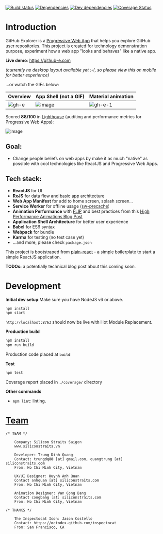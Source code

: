 [![Build status](https://travis-ci.org/trungdq88/github-explorer.svg?branch=master)](https://travis-ci.org/trungdq88/github-explorer)
[![Dependencies](https://img.shields.io/david/trungdq88/github-explorer.svg)]()
[![Dev dependencies](https://img.shields.io/david/dev/trungdq88/github-explorer.svg)]()
[![Coverage Status](https://coveralls.io/repos/trungdq88/github-explorer/badge.svg?branch=master&service=github)](https://coveralls.io/github/trungdq88/github-explorer?branch=master)


# Introduction
GitHub Explorer is a [Progressive Web App](https://developers.google.com/web/progressive-web-apps/) that helps you explore GitHub user repositories. This project is created for technology demonstration purpose, experiment how a web app "looks and behaves" like a native app.

**Live demo**: https://github-e.com

*(currently no desktop layout available yet :-(, so please view this on mobile for better experience)*

...or watch the GIFs below:

|Overview|App Shell (not a GIF)|Material animation|
|--------|---------|------------------|
|![gh-e](https://cloud.githubusercontent.com/assets/4214509/16709365/18c51ef6-4639-11e6-8d51-94386c8b8983.gif)|![image](https://cloud.githubusercontent.com/assets/4214509/16709479/0785ce26-463c-11e6-8376-f6734579649d.png)|![gh-e-1](https://cloud.githubusercontent.com/assets/4214509/16709494/7edb296c-463c-11e6-82a4-7e149dec6de3.gif)|

Scored **88/100** in [Lighthouse](https://github.com/GoogleChrome/lighthouse) (auditing and performance metrics for Progressive Web Apps):

![image](https://cloud.githubusercontent.com/assets/4214509/16709429/efc01ee6-463a-11e6-889f-026a954bd10c.png)


## Goal:
 - Change people beliefs on web apps by make it as much "native" as possible with cool technologies like ReactJS and Progressive Web Apps.

## Tech stack:
 - **ReactJS** for UI
 - **RxJS** for data flow and basic app architecture
 - **Web App Manifest** for add to home screen, splash screen...
 - **Service Worker** for offline usage ([sw-precache](https://github.com/GoogleChrome/sw-precache))
 - **Animation Performance** with [FLIP](https://aerotwist.com/blog/flip-your-animations/) and best practices from this [High Performance Animations Blog Post](http://www.html5rocks.com/en/tutorials/speed/high-performance-animations/)
 - **Application Shell Architecture** for better user experience
 - **Babel** for ES6 syntax
 - **Webpack** for bundle
 - **Karma** for testing (no test case yet)
 - ...and more, please check `package.json`

This project is bootstraped from [plain-react](https://github.com/trungdq88/plain-react) - a simple boilerplate to start a simple ReactJS application.

**TODOs:** a potentially technical blog post about this coming soon.

# Development
**Initial dev setup**
Make sure you have NodeJS v6 or above. 

```bash  
npm install 
npm start 
``` 

`http://localhost:8763` should now be live with Hot Module Replacement.

**Production build**

```bash
npm install 
npm run build 
```

Production code placed at `build`

**Test**

```bash
npm test
```

Coverage report placed in `./coverage/` directory

**Other commands**
- `npm lint`: linting.

# [Team](https://github-e.com/humans.txt)

```
/* TEAM */

    Company: Silicon Straits Saigon
    www.siliconstraits.vn

    Developer: Trung Dinh Quang
    Contact: trungdq88 [at] gmail.com, quangtrung [at] siliconstraits.com
    From: Ho Chi Minh City, Vietnam

    UX/UI Designer: Huynh Anh Quan
    Contact anhquan [at] siliconstraits.com
    From: Ho Chi Minh City, Vietnam

    Animation Designer: Van Cong Bang
    Contact congbang [at] siliconstraits.com
    From: Ho Chi Minh City, Vietnam

/* THANKS */

    The Inspectocat Icon: Jason Costello 
    Contact: https://octodex.github.com/inspectocat
    From: San Francisco, CA
```
